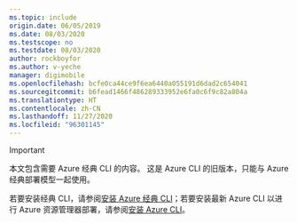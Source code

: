 ```yaml
---
ms.topic: include
origin.date: 06/05/2019
ms.date: 08/03/2020
ms.testscope: no
ms.testdate: 08/03/2020
author: rockboyfor
ms.author: v-yeche
manager: digimobile
ms.openlocfilehash: bcfe0ca44ce9f6ea6440a055191d6dad2c654041
ms.sourcegitcommit: b6fead1466f486289333952e6fa0c6f9c82a804a
ms.translationtype: HT
ms.contentlocale: zh-CN
ms.lasthandoff: 11/27/2020
ms.locfileid: "96301145"
---
```

> [!IMPORTANT]
> 本文包含需要 Azure 经典 CLI 的内容。 这是 Azure CLI 的旧版本，只能与 Azure 经典部署模型一起使用。
>
> 若要安装经典 CLI，请参阅[安装 Azure 经典 CLI](https://docs.azure.cn/cli/install-classic-cli)；若要安装最新 Azure CLI 以进行 Azure 资源管理器部署，请参阅[安装 Azure CLI](https://docs.azure.cn/cli/install-azure-cli)。

<!-- Update_Description: update meta properties, wording update, update link -->